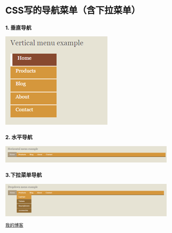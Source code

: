 # CSS写的导航菜单（含下拉菜单）



### 1. 垂直导航
![垂直导航](https://github.com/ksharpdabu/CSSNavigation/blob/master/ScreenImage/vertical.png)


### 2. 水平导航
![水平导航](https://github.com/ksharpdabu/CSSNavigation/blob/master/ScreenImage/horizontal.png)


### 3.下拉菜单导航
![下拉菜单导航](https://github.com/ksharpdabu/CSSNavigation/blob/master/ScreenImage/dropdown.png)


[我的博客](http://www.dabu.info)
